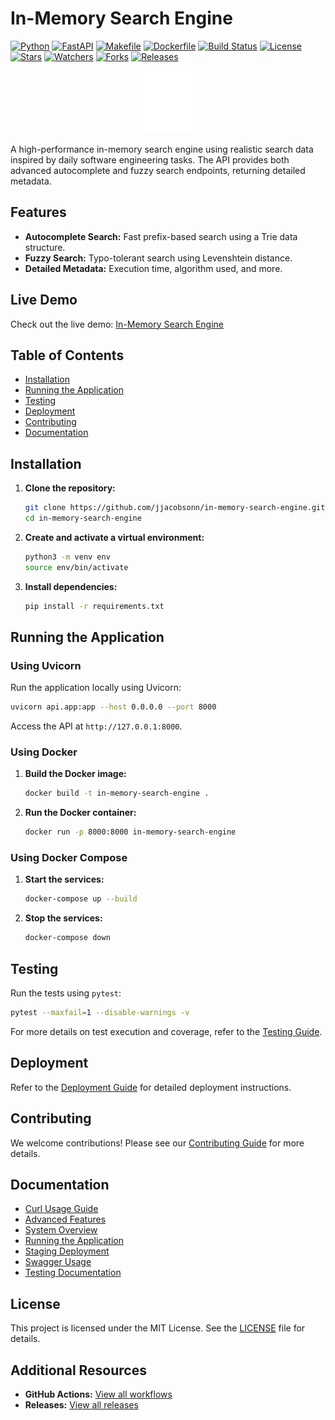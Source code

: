 # In-Memory Search Engine

[![Python](https://img.shields.io/badge/Python-3.10-blue.svg)](https://www.python.org/)
[![FastAPI](https://img.shields.io/badge/FastAPI-0.100.0-green.svg)](https://fastapi.tiangolo.com/)
[![Makefile](https://img.shields.io/badge/Makefile-4.4%25-blue.svg)](https://github.com/jjacobsonn/in-memory-search-engine)
[![Dockerfile](https://img.shields.io/badge/Dockerfile-1.5%25-blue.svg)](https://github.com/jjacobsonn/in-memory-search-engine)
[![Build Status](https://github.com/jjacobsonn/in-memory-search-engine/actions/workflows/test.yml/badge.svg)](https://github.com/jjacobsonn/in-memory-search-engine/actions)
[![License](https://img.shields.io/badge/license-MIT-blue.svg)](LICENSE)
[![Stars](https://img.shields.io/github/stars/jjacobsonn/in-memory-search-engine.svg)](https://github.com/jjacobsonn/in-memory-search-engine/stargazers)
[![Watchers](https://img.shields.io/github/watchers/jjacobsonn/in-memory-search-engine.svg)](https://github.com/jjacobsonn/in-memory-search-engine/watchers)
[![Forks](https://img.shields.io/github/forks/jjacobsonn/in-memory-search-engine.svg)](https://github.com/jjacobsonn/in-memory-search-engine/network/members)
[![Releases](https://img.shields.io/github/release/jjacobsonn/in-memory-search-engine.svg)](https://github.com/jjacobsonn/in-memory-search-engine/releases)

<p align="center">
   <img src="./docs/images/logo.png" alt="Search Engine Logo" width="100" height="auto">
</p>

A high-performance in-memory search engine using realistic search data inspired by daily software engineering tasks. The API provides both advanced autocomplete and fuzzy search endpoints, returning detailed metadata.

## Features
- **Autocomplete Search:** Fast prefix-based search using a Trie data structure.
- **Fuzzy Search:** Typo-tolerant search using Levenshtein distance.
- **Detailed Metadata:** Execution time, algorithm used, and more.

## Live Demo
Check out the live demo: [In-Memory Search Engine](https://in-memory-search-engine.onrender.com/)

## Table of Contents
- [Installation](#installation)
- [Running the Application](#running-the-application)
- [Testing](#testing)
- [Deployment](#deployment)
- [Contributing](#contributing)
- [Documentation](#documentation)

## Installation
1. **Clone the repository:**
   ```bash
   git clone https://github.com/jjacobsonn/in-memory-search-engine.git
   cd in-memory-search-engine
   ```

2. **Create and activate a virtual environment:**
   ```bash
   python3 -m venv env
   source env/bin/activate
   ```

3. **Install dependencies:**
   ```bash
   pip install -r requirements.txt
   ```

## Running the Application
### Using Uvicorn
Run the application locally using Uvicorn:
```bash
uvicorn api.app:app --host 0.0.0.0 --port 8000
```
Access the API at `http://127.0.0.1:8000`.

### Using Docker
1. **Build the Docker image:**
   ```bash
   docker build -t in-memory-search-engine .
   ```

2. **Run the Docker container:**
   ```bash
   docker run -p 8000:8000 in-memory-search-engine
   ```

### Using Docker Compose
1. **Start the services:**
   ```bash
   docker-compose up --build
   ```

2. **Stop the services:**
   ```bash
   docker-compose down
   ```

## Testing
Run the tests using `pytest`:
```bash
pytest --maxfail=1 --disable-warnings -v
```
For more details on test execution and coverage, refer to the [Testing Guide](docs/testing.md).

## Deployment
Refer to the [Deployment Guide](docs/deployment.md) for detailed deployment instructions.

## Contributing
We welcome contributions! Please see our [Contributing Guide](docs/CONTRIBUTING.md) for more details.

## Documentation
- [Curl Usage Guide](docs/curl_usage.md)
- [Advanced Features](docs/advanced_features.md)
- [System Overview](docs/system_overview.md)
- [Running the Application](docs/running.md)
- [Staging Deployment](docs/staging_deployment.md)
- [Swagger Usage](docs/swagger_usage.md)
- [Testing Documentation](testing.md)

## License
This project is licensed under the MIT License. See the [LICENSE](LICENSE) file for details.

## Additional Resources
- **GitHub Actions:** [View all workflows](https://github.com/jjacobsonn/in-memory-search-engine/actions)
- **Releases:** [View all releases](https://github.com/jjacobsonn/in-memory-search-engine/releases)
